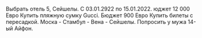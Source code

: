 Выбрать отель 5, Сейшелы. С 03.01.2922 по 15.01.2022. юджет 12 000 Евро
Купить пляжную сумку Gucci. Бюджет 900 Евро
Купить билеты с пересадкой. Моска - Стамбул - Вена - Сейшелы.
Попросить у мужа 14-ый Айфон.